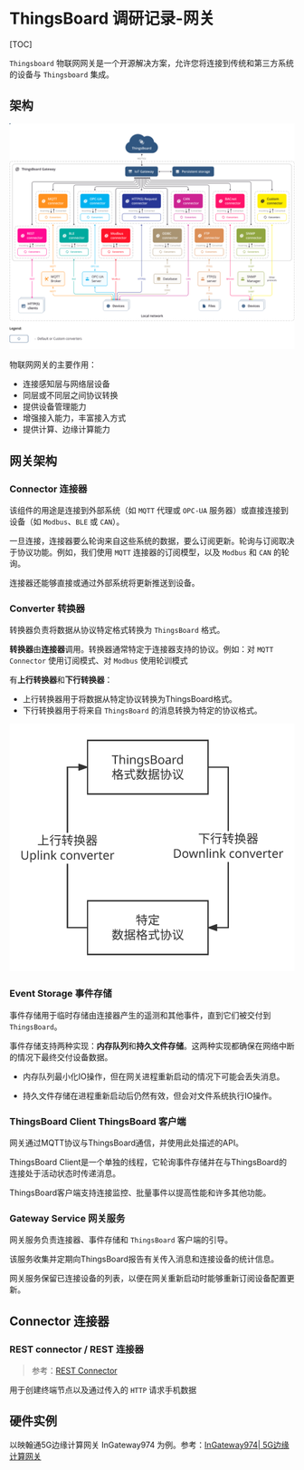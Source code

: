 # ThingsBoard 调研记录-网关

[TOC]

`Thingsboard` 物联网网关是一个开源解决方案，允许您将连接到传统和第三方系统的设备与 `Thingsboard` 集成。

## 架构

![thingsboard-gateway](thingsboard-gateway.svg)

物联网网关的主要作用：

* 连接感知层与网络层设备
* 同层或不同层之间协议转换
* 提供设备管理能力
* 增强接入能力，丰富接入方式
* 提供计算、边缘计算能力

## 网关架构

### Connector 连接器

该组件的用途是连接到外部系统（如 `MQTT` 代理或 `OPC-UA` 服务器）或直接连接到设备（如 `Modbus`、`BLE` 或 `CAN`）。

一旦连接，连接器要么轮询来自这些系统的数据，要么订阅更新。轮询与订阅取决于协议功能。例如，我们使用 `MQTT` 连接器的订阅模型，以及 `Modbus` 和 `CAN` 的轮询。

连接器还能够直接或通过外部系统将更新推送到设备。

### Converter 转换器

转换器负责将数据从协议特定格式转换为 `ThingsBoard` 格式。

**转换器**由**连接器**调用。转换器通常特定于连接器支持的协议。例如：对 `MQTT Connector` 使用订阅模式、对 `Modbus` 使用轮训模式

有**上行转换器**和**下行转换器**：

* 上行转换器用于将数据从特定协议转换为ThingsBoard格式。
* 下行转换器用于将来自 `ThingsBoard` 的消息转换为特定的协议格式。

![thingsboard-iot-converter](thingsboard-iot-converter.svg)

### Event Storage 事件存储

事件存储用于临时存储由连接器产生的遥测和其他事件，直到它们被交付到 `ThingsBoard`。

事件存储支持两种实现：**内存队列**和**持久文件存储**。这两种实现都确保在网络中断的情况下最终交付设备数据。

* 内存队列最小化IO操作，但在网关进程重新启动的情况下可能会丢失消息。

* 持久文件存储在进程重新启动后仍然有效，但会对文件系统执行IO操作。

### ThingsBoard Client ThingsBoard 客户端

网关通过MQTT协议与ThingsBoard通信，并使用此处描述的API。

ThingsBoard Client是一个单独的线程，它轮询事件存储并在与ThingsBoard的连接处于活动状态时传递消息。

ThingsBoard客户端支持连接监控、批量事件以提高性能和许多其他功能。

### Gateway Service 网关服务

网关服务负责连接器、事件存储和 `ThingsBoard` 客户端的引导。

该服务收集并定期向ThingsBoard报告有关传入消息和连接设备的统计信息。

网关服务保留已连接设备的列表，以便在网关重新启动时能够重新订阅设备配置更新。

## Connector 连接器

### REST connector / REST 连接器

> 参考：[REST Connector](https://thingsboard.io/docs/iot-gateway/config/rest/)

用于创建终端节点以及通过传入的 `HTTP` 请求手机数据

## 硬件实例

以映翰通5G边缘计算网关 InGateway974 为例。参考：[InGateway974| 5G边缘计算网关](https://www.inhand.com.cn/products/edge-computing-gateway-974.html)

